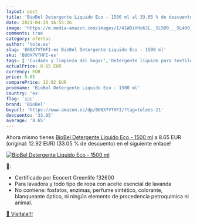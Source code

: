 ```yaml
---
layout: post
title: 'BioBel Detergente Liquido Eco - 1500 ml al 33.05 % de descuento'
date: 2021-04-20 16:55:26
image: 'https://m.media-amazon.com/images/I/41WDiHHo6JL._SL500_._SL400_.jpg'
comments: true
category: ofertas
author: 'tole.es'
slug: 'B00X7VTHFI-es BioBel Detergente Liquido Eco - 1500 ml'
sku: 'B00X7VTHFI-es'
tags: [ 'Cuidado y limpieza del hogar','Detergente líquido para textiles','Productos para la lavandería','Salud y cuidado personal','biobel','detergente', ]
actualPrice: 8.65 EUR
currency: EUR
price: 8.65
comparePrice: 12.92 EUR
prodname: 'BioBel Detergente Liquido Eco - 1500 ml'
country: 'es'
flag: '🇪🇸'
brand: 'BioBel'
buyurl: 'https://www.amazon.es/dp/B00X7VTHFI/?tag=tolees-21'
descuento: '33.05'
average: '8.65'
---
```


Ahora mismo tienes [BioBel Detergente Liquido Eco - 1500 ml](https://www.amazon.es/dp/B00X7VTHFI/?tag=tolees-21) a 8.65 EUR (original: 12.92 EUR) (33.05 %  de descuento) en el siguiente enlace!

[![BioBel Detergente Liquido Eco - 1500 ml](https://m.media-amazon.com/images/I/41WDiHHo6JL._SL500_._SL400_.jpg)](https://www.amazon.es/dp/B00X7VTHFI/?tag=tolees-21)

🔎:

- Certificado por Ecocert Greenlife f32600
- Para lavadora y todo tipo de ropa con aceite esencial de lavanda
- No contiene: fosfatos, enzimas, perfume sintético, colorante, blanqueante óptico, ni ningún elemento de procedencia petroquímica ni animal. 

[🛒 Visítala!!!](https://www.amazon.es/dp/B00X7VTHFI/?tag=tolees-21)
